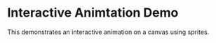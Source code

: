 # Interactive Animtation Demo
This demonstrates an interactive animation on a canvas using sprites.
